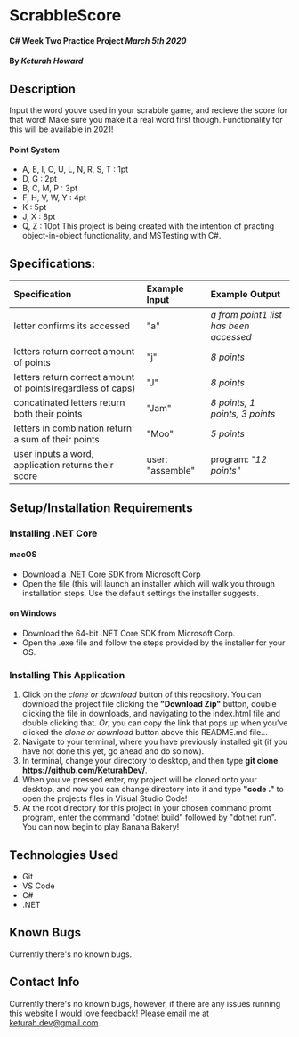 # ScrabbleScore

#### C# Week Two Practice Project _March 5th 2020_

#### By _**Keturah Howard**_

## Description

Input the word youve used in your scrabble game, and recieve the score for that word! Make sure you make it a real word first though. Functionality for this will be available in 2021!
#### Point System
- A, E, I, O, U, L, N, R, S, T : 1pt
- D, G  : 2pt
- B, C, M, P : 3pt
- F, H, V, W, Y  : 4pt
- K : 5pt
- J, X : 8pt
- Q, Z : 10pt
This project is being created with the intention of practing object-in-object functionality, and MSTesting with C#.

## Specifications:


| Specification | Example Input | Example Output |
| :------------- |:-------------| :-------------------|
| letter confirms its accessed | "a" | *a from point1 list has been accessed*  |
| letters return correct amount of points | "j" | *8 points*  |
| letters return correct amount of points(regardless of caps) | "J" | *8 points*  |
| concatinated letters return both their points | "Jam" | *8 points, 1 points, 3 points*  |
| letters in combination return a sum of their points| "Moo" | *5 points*  |
| user inputs a word, application returns their score | user: "assemble" | program: *"12 points"*  |



## Setup/Installation Requirements

  ### Installing .NET Core

  #### macOS
  * Download a .NET Core SDK from Microsoft Corp
  * Open the file (this will launch an installer which will walk you through installation steps. Use the default settings the installer suggests.

  #### on Windows
  * Download the 64-bit .NET Core SDK from Microsoft Corp.
  * Open the .exe file and follow the steps provided by the installer for your OS.

  ### Installing This Application

  1. Click on the *clone or download* button of this repository. You can download the project file clicking the **"Download Zip"** button, double clicking the file in downloads, and navigating to the index.html file and double clicking that. *Or*, you can copy the link that pops up when you've clicked the *clone or download* button above this README.md file...
  2. Navigate to your terminal, where you have previously installed git (if you have not done this yet, go ahead and do so now).
  3. In terminal, change your directory to desktop, and then type **git clone https://github.com/KeturahDev/**.
  4. When you've pressed enter, my project will be cloned onto your desktop, and now you can change directory into it and type **"code ."** to open the projects files in Visual Studio Code!
  5. At the root directory for this project in your chosen command promt program, enter the command "dotnet build" followed by "dotnet run". You can now begin to play Banana Bakery!

## Technologies Used

* Git
* VS Code
* C#
* .NET


## Known Bugs
Currently there's no known bugs.

## Contact Info 
Currently there's no known bugs, however, if there are any issues running this website I would love feedback! Please email me at keturah.dev@gmail.com.